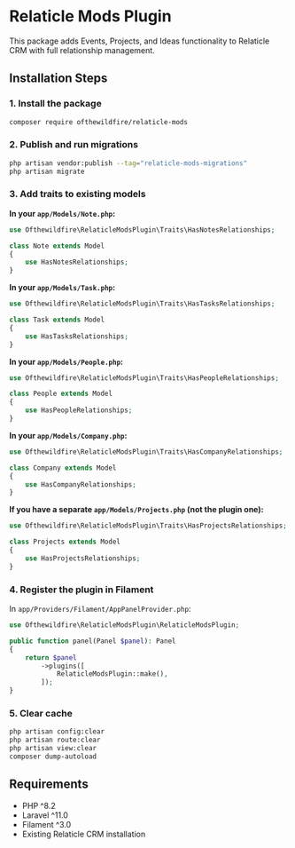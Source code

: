 # Relaticle Mods Plugin

This package adds Events, Projects, and Ideas functionality to Relaticle CRM with full relationship management.

## Installation Steps

### 1. Install the package
```bash
composer require ofthewildfire/relaticle-mods
```

### 2. Publish and run migrations
```bash
php artisan vendor:publish --tag="relaticle-mods-migrations"
php artisan migrate
```

### 3. Add traits to existing models

**In your `app/Models/Note.php`:**
```php
use Ofthewildfire\RelaticleModsPlugin\Traits\HasNotesRelationships;

class Note extends Model
{
    use HasNotesRelationships;
}
```

**In your `app/Models/Task.php`:**
```php
use Ofthewildfire\RelaticleModsPlugin\Traits\HasTasksRelationships;

class Task extends Model
{
    use HasTasksRelationships;
}
```

**In your `app/Models/People.php`:**
```php
use Ofthewildfire\RelaticleModsPlugin\Traits\HasPeopleRelationships;

class People extends Model
{
    use HasPeopleRelationships;
}
```

**In your `app/Models/Company.php`:**
```php
use Ofthewildfire\RelaticleModsPlugin\Traits\HasCompanyRelationships;

class Company extends Model
{
    use HasCompanyRelationships;
}
```

**If you have a separate `app/Models/Projects.php` (not the plugin one):**
```php
use Ofthewildfire\RelaticleModsPlugin\Traits\HasProjectsRelationships;

class Projects extends Model
{
    use HasProjectsRelationships;
}
```

### 4. Register the plugin in Filament
In `app/Providers/Filament/AppPanelProvider.php`:
```php
use Ofthewildfire\RelaticleModsPlugin\RelaticleModsPlugin;

public function panel(Panel $panel): Panel
{
    return $panel
        ->plugins([
            RelaticleModsPlugin::make(),
        ]);
}
```

### 5. Clear cache
```bash
php artisan config:clear
php artisan route:clear
php artisan view:clear
composer dump-autoload
```

## Requirements

- PHP ^8.2
- Laravel ^11.0
- Filament ^3.0
- Existing Relaticle CRM installation